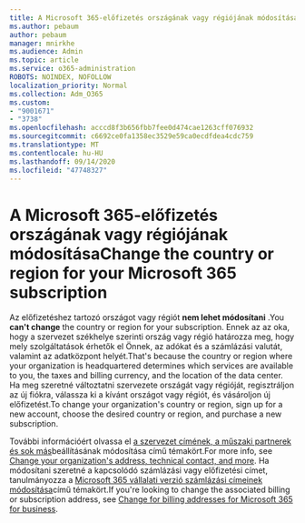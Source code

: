 ```yaml
---
title: A Microsoft 365-előfizetés országának vagy régiójának módosítása
ms.author: pebaum
author: pebaum
manager: mnirkhe
ms.audience: Admin
ms.topic: article
ms.service: o365-administration
ROBOTS: NOINDEX, NOFOLLOW
localization_priority: Normal
ms.collection: Adm_O365
ms.custom:
- "9001671"
- "3738"
ms.openlocfilehash: acccd8f3b656fbb7fee0d474cae1263cff076932
ms.sourcegitcommit: c6692ce0fa1358ec3529e59ca0ecdfdea4cdc759
ms.translationtype: MT
ms.contentlocale: hu-HU
ms.lasthandoff: 09/14/2020
ms.locfileid: "47748327"
---
```

# <a name="change-the-country-or-region-for-your-microsoft-365-subscription"></a><span data-ttu-id="e1302-102">A Microsoft 365-előfizetés országának vagy régiójának módosítása</span><span class="sxs-lookup"><span data-stu-id="e1302-102">Change the country or region for your Microsoft 365 subscription</span></span>

<span data-ttu-id="e1302-103">Az előfizetéshez tartozó országot vagy régiót **nem lehet módosítani** .</span><span class="sxs-lookup"><span data-stu-id="e1302-103">You **can't change** the country or region for your subscription.</span></span> <span data-ttu-id="e1302-104">Ennek az az oka, hogy a szervezet székhelye szerinti ország vagy régió határozza meg, hogy mely szolgáltatások érhetők el Önnek, az adókat és a számlázási valutát, valamint az adatközpont helyét.</span><span class="sxs-lookup"><span data-stu-id="e1302-104">That's because the country or region where your organization is headquartered determines which services are available to you, the taxes and billing currency, and the location of the data center.</span></span> <span data-ttu-id="e1302-105">Ha meg szeretné változtatni szervezete országát vagy régióját, regisztráljon az új fiókra, válassza ki a kívánt országot vagy régiót, és vásároljon új előfizetést.</span><span class="sxs-lookup"><span data-stu-id="e1302-105">To change your organization's country or region, sign up for a new account, choose the desired country or region, and purchase a new subscription.</span></span>

<span data-ttu-id="e1302-106">További információért olvassa el [a szervezet címének, a műszaki partnerek és sok más](https://docs.microsoft.com/microsoft-365/admin/manage/change-address-contact-and-more?view=o365-worldwide)beállításának módosítása című témakört.</span><span class="sxs-lookup"><span data-stu-id="e1302-106">For more info, see [Change your organization's address, technical contact, and more](https://docs.microsoft.com/microsoft-365/admin/manage/change-address-contact-and-more?view=o365-worldwide).</span></span> <span data-ttu-id="e1302-107">Ha módosítani szeretné a kapcsolódó számlázási vagy előfizetési címet, tanulmányozza a [Microsoft 365 vállalati verzió számlázási címeinek módosítása](https://docs.microsoft.com/microsoft-365/commerce/billing-and-payments/change-your-billing-addresses?view=o365-worldwide)című témakört.</span><span class="sxs-lookup"><span data-stu-id="e1302-107">If you're looking to change the associated billing or subscription address, see [Change for billing addresses for Microsoft 365 for business](https://docs.microsoft.com/microsoft-365/commerce/billing-and-payments/change-your-billing-addresses?view=o365-worldwide).</span></span> 
